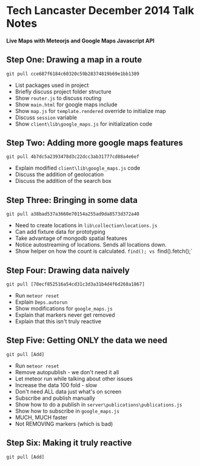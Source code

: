 # Tech Lancaster December 2014 Talk Notes
#### Live Maps with Meteorjs and Google Maps Javascript API

## Step One: Drawing a map in a route
`git pull cce687f6184c60320c59b28374819b69e1bb1389`

* List packages used in project
* Briefly discuss project folder structure
* Show `router.js` to discuss routing
* Show `main.html` for google maps include
* Show `map.js` for `template.rendered` override to initialize map
* Discuss `session` variable
* Show `client\lib\google_maps.js` for initialization code

## Step Two: Adding more google maps features
`git pull 4b7dc5a2393478d3c22dcc3ab31777cd88a4e6ef`

* Explain modified `client\lib\google_maps.js` code
* Discuss the addition of geolocation
* Discuss the addition of the search box

## Step Three: Bringing in some data
`git pull a38bad537a3660e70154a255ad9da8573d372a40`

* Need to create locations in `lib\collection\locations.js`
* Can add fixture data for prototyping
* Take advantage of mongodb spatial features
* Notice autostreaming of locations.  Sends all locations down.
* Show helper on how the count is calculated.  `find(); vs `find().fetch();`

## Step Four: Drawing data naively
`git pull [78ecf852516a54cd31c3d3a31b4d4f6d268a1867]`

* Run `meteor reset`
* Explain `Deps.autorun`
* Show modifications for `google_maps.js`
* Explain that markers never get removed
* Explain that this isn't truly reactive

## Step Five: Getting ONLY the data we need
`git pull [Add]`

* Run `meteor reset`
* Remove autopublish - we don't need it all
* Let meteor run while talking about other issues
* Increase the data 100 fold - slow
* Don't need ALL data just what's on screen
* Subscribe and publish manually
* Show how to do a publish in `server\publications\publications.js`
* Show how to subscribe in `google_maps.js`
* MUCH, MUCH faster
* Not REMOVING markers (which is bad)

## Step Six: Making it truly reactive
`git pull [Add]`
